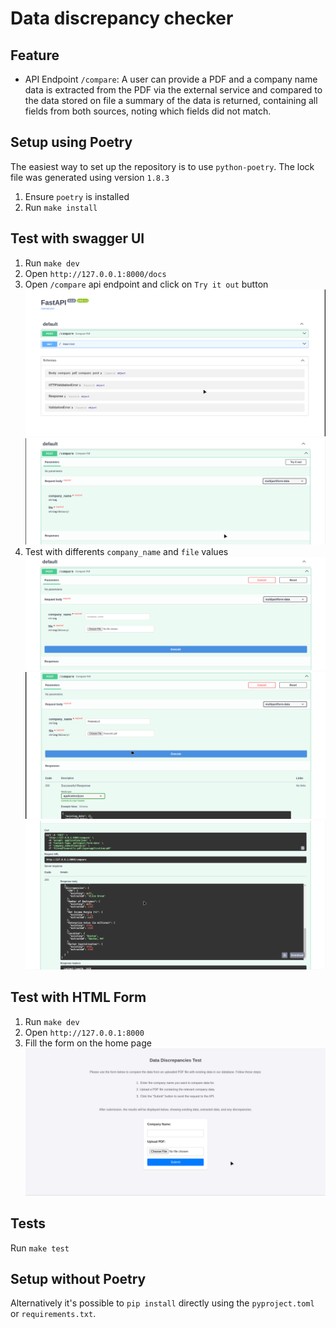 # Data discrepancy checker

## Feature

- API Endpoint `/compare`: A user can provide a PDF and a company name data is extracted from the PDF via
  the external service and compared to the data stored on file a summary of the
  data is returned, containing all fields from both sources, noting which fields
  did not match.

## Setup using Poetry

The easiest way to set up the repository is to use `python-poetry`. The lock file
was generated using version `1.8.3`

1. Ensure `poetry` is installed
2. Run `make install`

## Test with swagger UI

1. Run `make dev`
2. Open `http://127.0.0.1:8000/docs`
3. Open `/compare` api endpoint and click on `Try it out` button
   <img src="/screenshots/1.png" />
   <img src="/screenshots/2.png" />
4. Test with differents `company_name` and `file` values
   <img src="/screenshots/3.png" />
   <img src="/screenshots/4.png" />
   <img src="/screenshots/5.png" />

## Test with HTML Form

1. Run `make dev`
2. Open `http://127.0.0.1:8000`
3. Fill the form on the home page
   <img src="/screenshots/6.png" />

## Tests

Run `make test`

## Setup without Poetry

Alternatively it's possible to `pip install` directly using the
`pyproject.toml` or `requirements.txt`.
